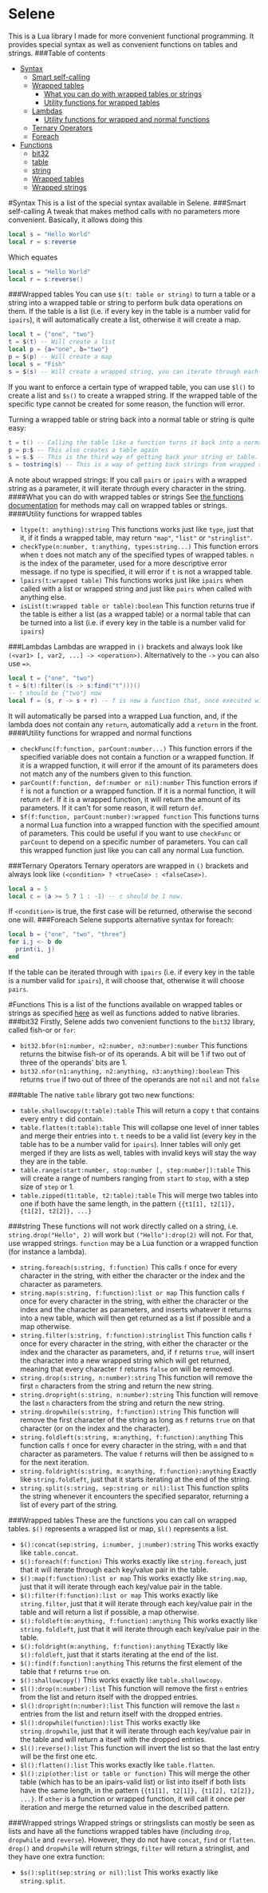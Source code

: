 Selene
======

This is a Lua library I made for more convenient functional programming. It provides special syntax as well as convenient functions on tables and strings.
###Table of contents
  - [Syntax](#syntax)
    - [Smart self-calling](#smart-self-calling)
    - [Wrapped tables](#wrapped-tables)
      - [What you can do with wrapped tables or strings](#what-you-can-do-with-wrapped-tables-or-strings)
      - [Utility functions for wrapped tables](#utility-functions-for-wrapped-tables)
    - [Lambdas](#lambdas)
      - [Utility functions for wrapped and normal functions](#utility-functions-for-wrapped-and-normal-functions)
    - [Ternary Operators](#ternary-operators)
    - [Foreach](#foreach)
  - [Functions](#functions)
    - [bit32](#bit32)
    - [table](#table)
    - [string](#string)
    - [Wrapped tables](#wrapped-tables-1)
    - [Wrapped strings](#wrapped-strings)

#Syntax
This is a list of the special syntax available in Selene.
###Smart self-calling
A tweak that makes method calls with no parameters more convenient.
Basically, it allows doing this
```lua
local s = "Hello World"
local r = s:reverse
```
Which equates
```lua
local s = "Hello World"
local r = s:reverse()
```
###Wrapped tables
You can use `$(t: table or string)` to turn a table or a string into a wrapped table or string to perform bulk data operations on them. If the table is a list (i.e. if every key in the table is a number valid for `ipairs`), it will automatically create a list, otherwise it will create a map.
```lua
local t = {"one", "two"}
t = $(t) -- Will create a list
local p = {a="one", b="two"}
p = $(p) -- Will create a map
local s = "Fish"
s = $(s) -- Will create a wrapped string, you can iterate through each character just like you can using a list.
```
If you want to enforce a certain type of wrapped table, you can use `$l()` to create a list and `$s()` to create a wrapped string. If the wrapped table of the specific type cannot be created for some reason, the function will error.

Turning a wrapped table or string back into a normal table or string is quite easy:
```lua
t = t() -- Calling the table like a function turns it back into a normal table
p = p:$ -- This also creates a table again
s = s.$ -- This is the third way of getting back your string or table.
s = tostring(s) -- This is a way of getting back strings from wrapped strings.
```
A note about wrapped strings: If you call `pairs` or `ipairs` with a wrapped string as a parameter, it will iterate through every character in the string.
####What you can do with wrapped tables or strings
See [the functions documentation](#functions) for methods may call on wrapped tables or strings.
####Utility functions for wrapped tables
 - `ltype(t: anything):string` This functions works just like `type`, just that it, if it finds a wrapped table, may return `"map"`, `"list"` or `"stringlist"`.
 - `checkType(n:number, t:anything, types:string...)` This function errors when `t` does not match any of the specified types of wrapped tables. `n` is the index of the parameter, used for a more descriptive error message. if no type is specified, it will error if `t` is not a wrapped table.
 - `lpairs(t:wrapped table)` This functions works just like `ipairs` when called with a list or wrapped string and just like `pairs` when called with anything else.
 - `isList(t:wrapped table or table):boolean` This function returns true if the table is either a list (as a wrapped table) or a normal table that can be turned into a list (i.e. if every key in the table is a number valid for `ipairs`)

###Lambdas
Lambdas are wrapped in `()` brackets and always look like `(<var1> [, var2, ...] -> <operation>)`. Alternatively to the `->` you can also use `=>`.
```lua
local t = {"one", "two"}
t = $(t):filter((s -> s:find("t")))()
-- t should be {"two"} now
local f = (s, r -> s + r) -- f is now a function that, once executed with the parameters s and r, returns the sum of s and r.
```
It will automatically be parsed into a wrapped Lua function, and, if the lambda does not contain any `return`, automatically add a `return` in the front.
####Utility functions for wrapped and normal functions
 - `checkFunc(f:function, parCount:number...)` This function errors if the specified variable does not contain a function or a wrapped function. If it is a wrapped function, it will error if the amount of its parameters does not match any of the numbers given to this function.
 - `parCount(f:function, def:number or nil):number` This function errors if `f` is not a function or a wrapped function. If it is a normal function, it will return `def`. If it is a wrapped function, it will return the amount of its parameters. If it can't for some reason, it will return `def`.
 - `$f(f:function, parCount:number):wrapped function` This functions turns a normal Lua function into a wrapped function with the specified amount of parameters. This could be useful if you want to use `checkFunc` or `parCount` to depend on a specific number of parameters. You can call this wrapped function just like you can call any normal Lua function.

###Ternary Operators
Ternary operators are wrapped in `()` brackets and always look like `(<condition> ? <trueCase> : <falseCase>)`.
```lua
local a = 5
local c = (a >= 5 ? 1 : -1) -- c should be 1 now.
```
If `<condition>` is true, the first case will be returned, otherwise the second one will.
###Foreach
Selene supports alternative syntax for foreach:
```lua
local b = {"one", "two", "three"}
for i,j <- b do
  print(i, j)
end
```
If the table can be iterated through with `ipairs` (i.e. if every key in the table is a number valid for `ipairs`), it will choose that, otherwise it will choose `pairs`.

#Functions
This is a list of the functions available on wrapped tables or strings as specified [here](#syntax) as well as functions added to native libraries.
###bit32
Firstly, Selene adds two convenient functions to the `bit32` library, called fish-or or `for`:
 - `bit32.bfor(n1:number, n2:number, n3:number):number` This functions returns the bitwise fish-or of its operands. A bit will be 1 if two out of three of the operands' bits are 1.
 - `bit32.nfor(n1:anything, n2:anything, n3:anything):boolean` This returns `true` if two out of three of the operands are not `nil` and not `false`

###table
The native `table` library got two new functions:
 - `table.shallowcopy(t:table):table` This will return a copy `t` that contains every entry `t` did contain.
 - `table.flatten(t:table):table` This will collapse one level of inner tables and merge their entries into `t`. `t` needs to be a valid list (every key in the table has to be a number valid for `ipairs`). Inner tables will only get merged if they are lists as well, tables with invalid keys will stay the way they are in the table.
 - `table.range(start:number, stop:number [, step:number]):table` This will create a range of numbers ranging from `start` to `stop`, with a step size of `step` or 1.
 - `table.zipped(t1:table, t2:table):table` This will merge two tables into one if both have the same length, in the pattern `{{t1[1], t2[1]}, {t1[2], t2[2]}, ...}`

###string
These functions will not work directly called on a string, i.e. `string.drop("Hello", 2)` will work but `("Hello"):drop(2)` will not. For that, use wrapped strings.
`function` may be a Lua function or a wrapped function (for instance a lambda).
 - `string.foreach(s:string, f:function)` This calls `f` once for every character in the string, with either the character or the index and the character as parameters.
 - `string.map(s:string, f:function):list or map` This function calls `f` once for every character in the string, with either the character or the index and the character as parameters, and inserts whatever it returns into a new table, which will then get returned as a list if possible and a map otherwise.
 - `string.filter(s:string, f:function):stringlist` This function calls `f` once for every character in the string, with either the character or the index and the character as parameters, and, if `f` returns `true`, will insert the character into a new wrapped string which will get returned, meaning that every character `f` returns `false` on will be removed.
 - `string.drop(s:string, n:number):string` This function will remove the first `n` characters from the string and return the new string.
 - `string.dropright(s:string, n:number):string` This function will remove the last `n` characters from the string and return the new string.
 - `string.dropwhile(s:string, f:function):string` This function will remove the first character of the string as long as `f` returns `true` on that character (or on the index and the character).
 - `string.foldleft(s:string, m:anything, f:function):anything` This function calls `f` once for every character in the string, with `m` and that character as parameters. The value `f` returns will then be assigned to `m` for the next iteration.
 - `string.foldright(s:string, m:anything, f:function):anything` Exactly like `string.foldleft`, just that it starts iterating at the end of the string.
 - `string.split(s:string, sep:string or nil):list` This function splits the string whenever it encounters the specified separator, returning a list of every part of the string.

###Wrapped tables
These are the functions you can call on wrapped tables. `$()` represents a wrapped list or map, `$l()` represents a list.
 - `$():concat(sep:string, i:number, j:number):string` This works exactly like `table.concat`.
 - `$():foreach(f:function)` This works exactly like `string.foreach`, just that it will iterate through each key/value pair in the table.
 - `$():map(f:function):list or map` This works exactly like `string.map`, just that it will iterate through each key/value pair in the table.
 - `$():filter(f:function):list or map` This works exactly like `string.filter`, just that it will iterate through each key/value pair in the table and will return a list if possible, a map otherwise.
 - `$():foldleft(m:anything, f:function):anything` This works exactly like `string.foldleft`, just that it will iterate through each key/value pair in the table.
 - `$():foldright(m:anything, f:function):anything` TExactly like `$():foldleft`, just that it starts iterating at the end of the list.
 - `$():find(f:function):anything` This returns the first element of the table that `f` returns `true` on.
 - `$():shallowcopy()` This works exactly like `table.shallowcopy`.
 - `$l():drop(n:number):list` This function will remove the first `n` entries from the list and return itself with the dropped entries.
 - `$l():dropright(n:number):list` This function will remove the last `n` entries from the list and return itself with the dropped entries.
 - `$l():dropwhile(function):list` This works exactly like `string.dropwhile`, just that it will iterate through each key/value pair in the table and will return a itself with the dropped entries.
 - `$l():reverse():list` This function will invert the list so that the last entry will be the first one etc.
 - `$l():flatten():list` This works exactly like `table.flatten`.
 - `$l():zip(other:list or table or function)` This will merge the other table (which has to be an ipairs-valid list) or list into itself if both lists have the same length, in the pattern `{{t1[1], t2[1]}, {t1[2], t2[2]}, ...}`. If `other` is a function or wrapped function, it will call it once per iteration and merge the returned value in the described pattern.

###Wrapped strings
Wrapped strings or stringslists can mostly be seen as lists and have all the functions wrapped tables have (including `drop`, `dropwhile` and `reverse`). However, they do not have `concat`, `find` or `flatten`. `drop()` and `dropwhile` will return strings, `filter` will return a stringlist, and they have one extra function:
 - `$s():split(sep:string or nil):list` This works exactly like `string.split`. 
